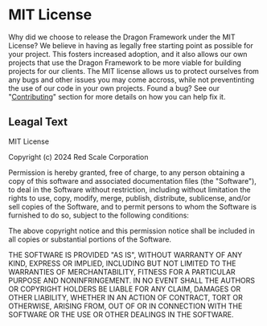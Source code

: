 # MIT License

Why did we choose to release the Dragon Framework under the MIT License? We believe in having as legally free starting point as possible for your project. This fosters increased adoption, and it also allows our own projects that use the Dragon Framework to be more viable for building projects for our clients. The MIT license allows us to protect ourselves from any bugs and other issues you may come accross, while not preventinting the use of our code in your own projects. Found a bug? See our "[Contributing](/about/contributing)" section for more details on how you can help fix it.

## Leagal Text

MIT License

Copyright (c) 2024 Red Scale Corporation

Permission is hereby granted, free of charge, to any person obtaining a copy
of this software and associated documentation files (the "Software"), to deal
in the Software without restriction, including without limitation the rights
to use, copy, modify, merge, publish, distribute, sublicense, and/or sell
copies of the Software, and to permit persons to whom the Software is
furnished to do so, subject to the following conditions:

The above copyright notice and this permission notice shall be included in all
copies or substantial portions of the Software.

THE SOFTWARE IS PROVIDED "AS IS", WITHOUT WARRANTY OF ANY KIND, EXPRESS OR
IMPLIED, INCLUDING BUT NOT LIMITED TO THE WARRANTIES OF MERCHANTABILITY,
FITNESS FOR A PARTICULAR PURPOSE AND NONINFRINGEMENT. IN NO EVENT SHALL THE
AUTHORS OR COPYRIGHT HOLDERS BE LIABLE FOR ANY CLAIM, DAMAGES OR OTHER
LIABILITY, WHETHER IN AN ACTION OF CONTRACT, TORT OR OTHERWISE, ARISING FROM,
OUT OF OR IN CONNECTION WITH THE SOFTWARE OR THE USE OR OTHER DEALINGS IN THE
SOFTWARE.

